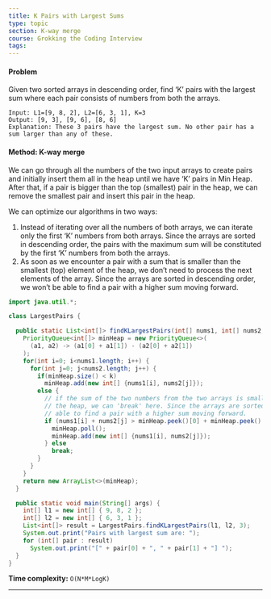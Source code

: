 ```yaml
---
title: K Pairs with Largest Sums
type: topic
section: K-way merge
course: Grokking the Coding Interview
tags:
---
```

#### Problem
Given two sorted arrays in descending order, find ‘K’ pairs with the largest sum where each pair consists of numbers from both the arrays.

```
Input: L1=[9, 8, 2], L2=[6, 3, 1], K=3
Output: [9, 3], [9, 6], [8, 6] 
Explanation: These 3 pairs have the largest sum. No other pair has a sum larger than any of these.
```

#### Method: K-way merge
We can go through all the numbers of the two input arrays to create pairs and initially insert them all in the heap until we have ‘K’ pairs in Min Heap. After that, if a pair is bigger than the top (smallest) pair in the heap, we can remove the smallest pair and insert this pair in the heap.

We can optimize our algorithms in two ways:
1. Instead of iterating over all the numbers of both arrays, we can iterate only the first ‘K’ numbers from both arrays. Since the arrays are sorted in descending order, the pairs with the maximum sum will be constituted by the first ‘K’ numbers from both the arrays.
2. As soon as we encounter a pair with a sum that is smaller than the smallest (top) element of the heap, we don’t need to process the next elements of the array. Since the arrays are sorted in descending order, we won’t be able to find a pair with a higher sum moving forward.

```java
import java.util.*;

class LargestPairs {

  public static List<int[]> findKLargestPairs(int[] nums1, int[] nums2, int k) {
    PriorityQueue<int[]> minHeap = new PriorityQueue<>(
      (a1, a2) -> (a1[0] + a1[1]) - (a2[0] + a2[1])
    );
    for(int i=0; i<nums1.length; i++) {
      for(int j=0; j<nums2.length; j++) {
        if(minHeap.size() < k)
          minHeap.add(new int[] {nums1[i], nums2[j]});
        else {
          // if the sum of the two numbers from the two arrays is smaller than the smallest (top) element of
          // the heap, we can 'break' here. Since the arrays are sorted in the descending order, we'll not be
          // able to find a pair with a higher sum moving forward.
          if (nums1[i] + nums2[j] > minHeap.peek()[0] + minHeap.peek()[1]) {
            minHeap.poll();
            minHeap.add(new int[] {nums1[i], nums2[j]});
          } else
            break;
        }
      }
    }
    return new ArrayList<>(minHeap);
  }

  public static void main(String[] args) {
    int[] l1 = new int[] { 9, 8, 2 };
    int[] l2 = new int[] { 6, 3, 1 };
    List<int[]> result = LargestPairs.findKLargestPairs(l1, l2, 3);
    System.out.print("Pairs with largest sum are: ");
    for (int[] pair : result)
      System.out.print("[" + pair[0] + ", " + pair[1] + "] ");
  }
}
```
**Time complexity:** `O(N*M*LogK)`


---